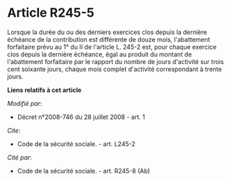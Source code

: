 # Article R245-5

Lorsque la durée du ou des derniers exercices clos depuis la dernière échéance de la contribution est différente de douze
mois, l'abattement forfaitaire prévu au 1° du II de l'article L. 245-2 est, pour chaque exercice clos depuis la dernière
échéance, égal au produit du montant de l'abattement forfaitaire par le rapport du nombre de jours d'activité sur trois cent
soixante jours, chaque mois complet d'activité correspondant à trente jours.

**Liens relatifs à cet article**

_Modifié par_:

  - Décret n°2008-746 du 28 juillet 2008 - art. 1

_Cite_:

  - Code de la sécurité sociale. - art. L245-2

_Cité par_:

  - Code de la sécurité sociale. - art. R245-8 (Ab)
